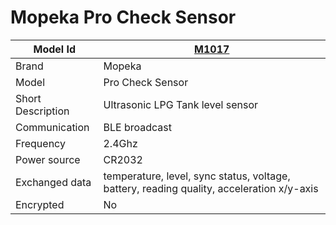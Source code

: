 # Mopeka Pro Check Sensor

|Model Id|[M1017](https://github.com/theengs/decoder/blob/development/src/devices/Mopeka_json.h)|
|-|-|
|Brand|Mopeka|
|Model|Pro Check Sensor|
|Short Description|Ultrasonic LPG Tank level sensor|
|Communication|BLE broadcast|
|Frequency|2.4Ghz|
|Power source|CR2032|
|Exchanged data|temperature, level, sync status, voltage, battery, reading quality, acceleration x/y-axis|
|Encrypted|No|
